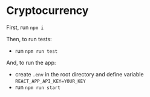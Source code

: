 # Cryptocurrency

First, run `npm i`

Then, to run tests:
  - run `npm run test`

And, to run the app:
  - create `.env` in the root directory and define variable `REACT_APP_API_KEY=YOUR_KEY`
  - run `npm run start`
